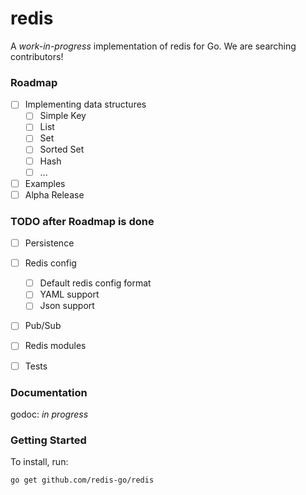 # redis
A *work-in-progress* implementation of redis for Go.
We are searching contributors!

### Roadmap
- [ ] Implementing data structures
  - [ ] Simple Key
  - [ ] List
  - [ ] Set
  - [ ] Sorted Set
  - [ ] Hash
  - [ ] ...
- [ ] Examples
- [ ] Alpha Release

### TODO after Roadmap is done
- [ ] Persistence
- [ ] Redis config
  - [ ] Default redis config format
  - [ ] YAML support
  - [ ] Json support
- [ ] Pub/Sub
- [ ] Redis modules
- [ ] Tests


### Documentation

godoc: *in progress*

### Getting Started

To install, run:
```bash
go get github.com/redis-go/redis
```